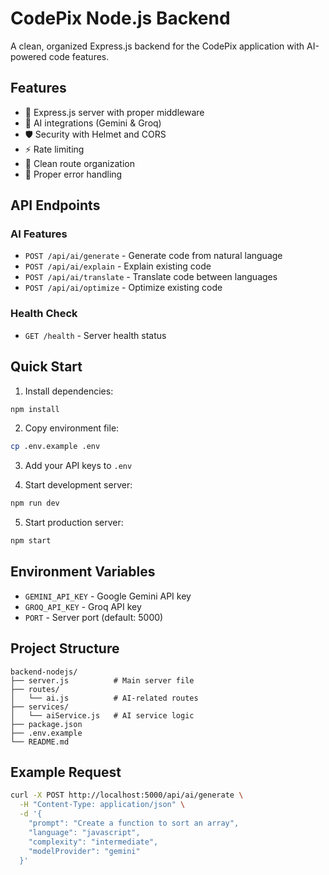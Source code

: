 # CodePix Node.js Backend

A clean, organized Express.js backend for the CodePix application with AI-powered code features.

## Features

- 🚀 Express.js server with proper middleware
- 🤖 AI integrations (Gemini & Groq)
- 🛡️ Security with Helmet and CORS
- ⚡ Rate limiting
- 🎯 Clean route organization
- 📝 Proper error handling

## API Endpoints

### AI Features

- `POST /api/ai/generate` - Generate code from natural language
- `POST /api/ai/explain` - Explain existing code
- `POST /api/ai/translate` - Translate code between languages
- `POST /api/ai/optimize` - Optimize existing code

### Health Check

- `GET /health` - Server health status

## Quick Start

1. Install dependencies:
```bash
npm install
```

2. Copy environment file:
```bash
cp .env.example .env
```

3. Add your API keys to `.env`

4. Start development server:
```bash
npm run dev
```

5. Start production server:
```bash
npm start
```

## Environment Variables

- `GEMINI_API_KEY` - Google Gemini API key
- `GROQ_API_KEY` - Groq API key
- `PORT` - Server port (default: 5000)

## Project Structure

```
backend-nodejs/
├── server.js          # Main server file
├── routes/
│   └── ai.js          # AI-related routes
├── services/
│   └── aiService.js   # AI service logic
├── package.json
├── .env.example
└── README.md
```

## Example Request

```bash
curl -X POST http://localhost:5000/api/ai/generate \
  -H "Content-Type: application/json" \
  -d '{
    "prompt": "Create a function to sort an array",
    "language": "javascript",
    "complexity": "intermediate",
    "modelProvider": "gemini"
  }'
```
